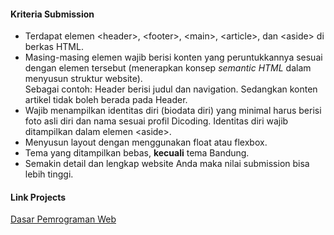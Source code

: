 <div align="left">
<h4>Kriteria Submission</h4>
<ul>
  <li>Terdapat elemen &lt;header&gt;, &lt;footer&gt;, &lt;main&gt;, &lt;article&gt;, dan &lt;aside&gt; di berkas HTML.</li>
  <li>Masing-masing elemen wajib berisi konten yang peruntukkannya sesuai dengan elemen tersebut (menerapkan konsep <em>semantic HTML</em> dalam menyusun struktur website).<br>Sebagai contoh: Header berisi judul dan navigation. Sedangkan konten artikel tidak boleh berada pada Header.</li>
  <li>Wajib menampilkan identitas diri (biodata diri) yang minimal harus berisi foto asli diri dan nama sesuai profil Dicoding. Identitas diri wajib ditampilkan dalam elemen &lt;aside&gt;.</li>
  <li>Menyusun layout dengan menggunakan float atau flexbox.<strong><br></strong></li><li>Tema yang ditampilkan bebas, <strong>kecuali</strong> tema Bandung.</li>
  <li>Semakin detail dan lengkap website Anda maka nilai submission bisa lebih tinggi.</li>
</ul>
  
  <h4>Link Projects</h4>
  <p>
      <a href="https://dwiiipoetra.github.io/fga_progate/dasar_web.html">Dasar Pemrograman Web</a>
  </p>
</div>
